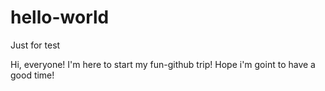 # hello-world
Just for test

Hi, everyone!
I'm here to start my fun-github trip! Hope i'm goint to have a good time!
